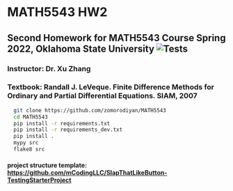 # MATH5543 HW2 
## Second Homework for MATH5543 Course Spring 2022, Oklahoma State University ![Tests](https://github.com/mCodingLLC/SlapThatLikeButton-TestingStarterProject/actions/workflows/tests.yml/badge.svg)
### Instructor: Dr. Xu Zhang
### Textbook: Randall J. LeVeque. Finite Difference Methods for Ordinary and Partial Differential Equations. SIAM, 2007


<!-- Code Blocks -->
```bash
  git clone https://github.com/zomorodiyan/MATH5543
  cd MATH5543
  pip install -r requirements.txt
  pip install -r requirements_dev.txt
  pip install .
  mypy src
  flake8 src
```


#### project structure template: https://github.com/mCodingLLC/SlapThatLikeButton-TestingStarterProject
